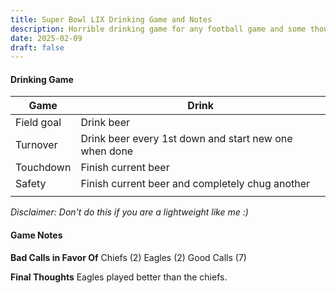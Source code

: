 ```yaml
---
title: Super Bowl LIX Drinking Game and Notes
description: Horrible drinking game for any football game and some thoughts on the Super Bowl
date: 2025-02-09
draft: false
---
```

#### Drinking Game

| Game       | Drink                                                 |
| ---------- | ----------------------------------------------------- |
| Field goal | Drink beer                                            |
| Turnover   | Drink beer every 1st down and start new one when done |
| Touchdown  | Finish current beer                                   |
| Safety     | Finish current beer and completely chug another       |
|            |                                                       |
*Disclaimer: Don't do this if you are a lightweight like me :)*
#### Game Notes

**Bad Calls in Favor Of**
Chiefs (2)
Eagles (2)
Good Calls (7)

**Final Thoughts**
Eagles played better than the chiefs.

